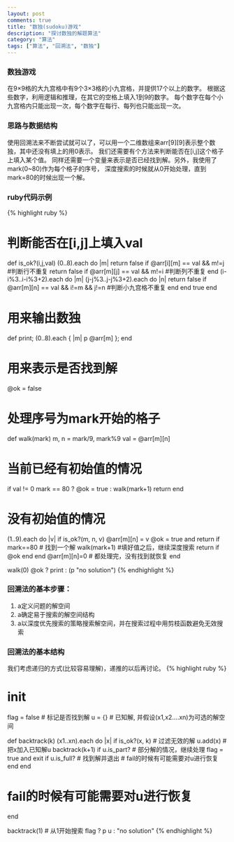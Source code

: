 ```yaml
---
layout: post
comments: true
title: "数独(sudoku)游戏"
description: "探讨数独的解题算法"
category: "算法"
tags: ["算法", "回溯法", "数独"]
---
```


### 数独游戏
在9×9格的大九宫格中有9个3×3格的小九宫格，并提供17个以上的数字。
根据这些数字，利用逻辑和推理，在其它的空格上填入1到9的数字。
每个数字在每个小九宫格内只能出现一次，每个数字在每行、每列也只能出现一次。 

### 思路与数据结构
使用回溯法来不断尝试就可以了，可以用一个二维数组来arr\[9\]\[9\]表示整个数独，其中还没有填上的用0表示。
我们还需要有个方法来判断能否在\[i,j\]这个格子上填入某个值。
同样还需要一个变量来表示是否已经找到解。另外，我使用了mark(0~80)作为每个格子的序号，
深度搜索的时候就从0开始处理，直到mark=80的时候出现一个解。

### ruby代码示例
{% highlight ruby %}
# 判断能否在[i,j]上填入val
def is_ok?(i,j,val)
  (0..8).each do |m|
    return false if @arr[i][m] == val && m!=j #判断行不重复
    return false if @arr[m][j] == val && m!=i #判断列不重复
  end
  (i-i%3..i-i%3+2).each do |m|
    (j-j%3..j-j%3+2).each do |n|
      return false if @arr[m][n] == val && i!=m && j!=n #判断小九宫格不重复
    end
  end
  true
end
# 用来输出数独
def print; (0..8).each { |m| p @arr[m] }; end

# 用来表示是否找到解
@ok = false
# 处理序号为mark开始的格子
def walk(mark)
  m, n = mark/9, mark%9
  val = @arr[m][n]
  # 当前已经有初始值的情况
  if val != 0 
    mark == 80 ? @ok = true : walk(mark+1)
    return
  end

  # 没有初始值的情况
  (1..9).each do |v|
    if is_ok?(m, n, v)
      @arr[m][n] = v
      @ok = true and return if mark==80 # 找到一个解
      walk(mark+1) #填好值之后，继续深度搜索
      return if @ok
    end
  end
  @arr[m][n]=0 # 都处理完，没有找到就恢复
end

walk(0)
@ok ? print : (p "no solution")
{% endhighlight %}

### 回溯法的基本步骤：

1. a定义问题的解空间
2. a确定易于搜索的解空间结构
3. a以深度优先搜索的策略搜索解空间，并在搜索过程中用剪枝函数避免无效搜索

### 回溯法的基本结构
我们考虑递归的方式(比较容易理解)，递推的以后再讨论。
{% highlight ruby %}
# init
flag = false # 标记是否找到解
u = {} # 已知解, 并假设(x1,x2....xn)为可选的解空间

def backtrack(k)
  (x1..xn).each do |x|
    if is_ok?(x, k) # 过滤无效的解
      u.add(x) # 把x加入已知解u
      backtrack(k+1) if u.is_part? # 部分解的情况，继续处理
      flag = true and exit if u.is_full? # 找到解并退出
      # fail的时候有可能需要对u进行恢复
    end
  end
  # fail的时候有可能需要对u进行恢复
end

backtrack(1) # 从1开始搜索
flag ? p u : "no solution"
{% endhighlight %}
